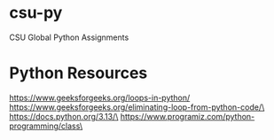 # csu-py
CSU Global Python Assignments

# Python Resources
https://www.geeksforgeeks.org/loops-in-python/<br>
https://www.geeksforgeeks.org/eliminating-loop-from-python-code/\
https://docs.python.org/3.13/\
https://www.programiz.com/python-programming/class\
